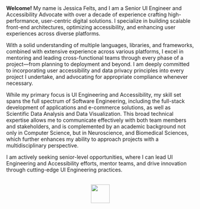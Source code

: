 <div>
  <strong>Welcome!</strong> My name is Jessica Felts, and I am a Senior UI Engineer and Accessibility Advocate with over a decade of experience crafting high-performance, user-centric digital solutions. I specialize in building scalable front-end architectures, optimizing accessibility, and enhancing user experiences across diverse platforms.</p>

<p>With a solid understanding of multiple languages, libraries, and frameworks, combined with extensive experience across various platforms, I excel in mentoring and leading cross-functional teams through every phase of a project—from planning to deployment and beyond. I am deeply committed to incorporating user accessibility and data privacy principles into every project I undertake, and advocating for appropriate compliance whenever necessary.</p>

<p>While my primary focus is UI Engineering and Accessibility, my skill set spans the full spectrum of Software Engineering, including the full-stack development of applications and e-commerce solutions, as well as Scientific Data Analysis and Data Visualization. This broad technical expertise allows me to communicate effectively with both team members and stakeholders, and is complemented by an academic background not only in Computer Science, but in Neuroscience, and Biomedical Sciences, which further enhances my ability to approach projects with a multidisciplinary perspective.</p>

<p>I am actively seeking senior-level opportunities, where I can lead UI Engineering and Accessibility efforts, mentor teams, and drive innovation through cutting-edge UI Engineering practices.</p>
  <br/>
  <div align="center">
    <a href="https://www.linkedin.com/in/thejessicafelts" target="_blank">
      <img src="https://img.shields.io/badge/Open%20to%20Work-228B22" height="50" width="auto">
    </a>
  </div>
</div>
